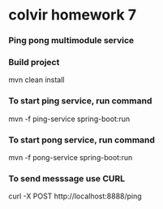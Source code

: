 # colvir homework 7

### Ping pong multimodule service

### Build project
mvn clean install

### To start ping service, run command 
mvn -f ping-service spring-boot:run

### To start pong service, run command
mvn -f pong-service spring-boot:run

### To send messsage use CURL
curl -X POST http://localhost:8888/ping
